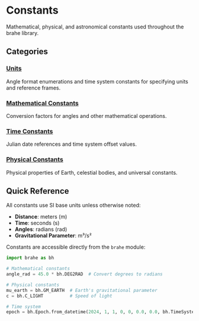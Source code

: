 # Constants

Mathematical, physical, and astronomical constants used throughout the brahe library.

## Categories

### [Units](units.md)
Angle format enumerations and time system constants for specifying units and reference frames.

### [Mathematical Constants](math.md)
Conversion factors for angles and other mathematical operations.

### [Time Constants](time.md)
Julian date references and time system offset values.

### [Physical Constants](physical.md)
Physical properties of Earth, celestial bodies, and universal constants.

## Quick Reference

All constants use SI base units unless otherwise noted:

- **Distance**: meters (m)
- **Time**: seconds (s)
- **Angles**: radians (rad)
- **Gravitational Parameter**: m³/s²

Constants are accessible directly from the `brahe` module:

```python
import brahe as bh

# Mathematical constants
angle_rad = 45.0 * bh.DEG2RAD  # Convert degrees to radians

# Physical constants
mu_earth = bh.GM_EARTH  # Earth's gravitational parameter
c = bh.C_LIGHT          # Speed of light

# Time system
epoch = bh.Epoch.from_datetime(2024, 1, 1, 0, 0, 0.0, 0.0, bh.TimeSystem.UTC)
```
